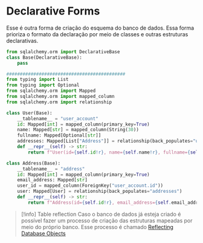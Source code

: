 # Declarative Forms

Esse é outra forma de criação do esquema do banco de dados. Essa forma prioriza o formato da declaração por meio de classes e outras estruturas declarativas.

```python
from sqlalchemy.orm import DeclarativeBase
class Base(DeclarativeBase):
    pass

############################################
from typing import List
from typing import Optional
from sqlalchemy.orm import Mapped
from sqlalchemy.orm import mapped_column
from sqlalchemy.orm import relationship

class User(Base):
    __tablename__ = "user_account"
    id: Mapped[int] = mapped_column(primary_key=True)
    name: Mapped[str] = mapped_column(String(30))
    fullname: Mapped[Optional[str]]
    addresses: Mapped[List["Address"]] = relationship(back_populates="user")
    def __repr__(self) -> str:
        return f"User(id={self.id!r}, name={self.name!r}, fullname={self.fullname!r})"

class Address(Base):
    __tablename__ = "address"
    id: Mapped[int] = mapped_column(primary_key=True)
    email_address: Mapped[str]
    user_id = mapped_column(ForeignKey("user_account.id"))
    user: Mapped[User] = relationship(back_populates="addresses")
    def __repr__(self) -> str:
        return f"Address(id={self.id!r}, email_address={self.email_address!r})"
```

> [!info] Table reflection
> Caso o banco de dados já esteja criado é possível fazer um processo de criação das estruturas mapeadas por meio do próprio banco. Esse processo é chamado [Reflecting Database Objects](https://docs.sqlalchemy.org/en/20/core/reflection.html)
> 
